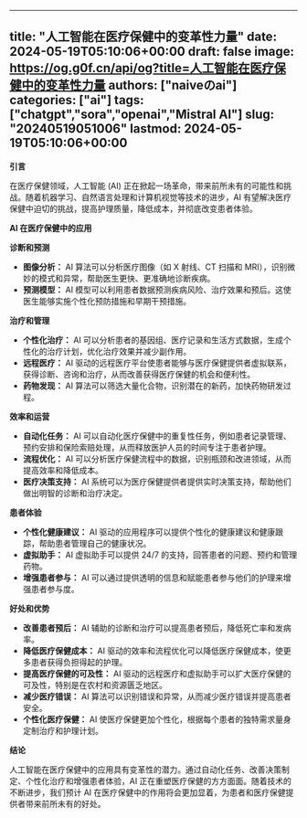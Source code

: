 
---
title: "人工智能在医疗保健中的变革性力量"
date: 2024-05-19T05:10:06+00:00
draft: false
image: https://og.g0f.cn/api/og?title=人工智能在医疗保健中的变革性力量
authors: ["naiveのai"]
categories: ["ai"]
tags: ["chatgpt","sora","openai","Mistral AI"]
slug: "20240519051006"
lastmod: 2024-05-19T05:10:06+00:00
---
**引言**

在医疗保健领域，人工智能 (AI) 正在掀起一场革命，带来前所未有的可能性和挑战。随着机器学习、自然语言处理和计算机视觉等技术的进步，AI 有望解决医疗保健中迫切的挑战，提高护理质量，降低成本，并彻底改变患者体验。

**AI 在医疗保健中的应用**

**诊断和预测**

* **图像分析：** AI 算法可以分析医疗图像（如 X 射线、CT 扫描和 MRI），识别微妙的模式和异常，帮助医生更快、更准确地诊断疾病。
* **预测模型：** AI 模型可以利用患者数据预测疾病风险、治疗效果和预后。这使医生能够实施个性化预防措施和早期干预措施。

**治疗和管理**

* **个性化治疗：** AI 可以分析患者的基因组、医疗记录和生活方式数据，生成个性化的治疗计划，优化治疗效果并减少副作用。
* **远程医疗：** AI 驱动的远程医疗平台使患者能够与医疗保健提供者虚拟联系，获得诊断、咨询和治疗，从而改善获得医疗保健的机会和便利性。
* **药物发现：** AI 算法可以筛选大量化合物，识别潜在的新药，加快药物研发过程。

**效率和运营**

* **自动化任务：** AI 可以自动化医疗保健中的重复性任务，例如患者记录管理、预约安排和保险索赔处理，从而释放医护人员的时间专注于患者护理。
* **流程优化：** AI 可以分析医疗保健流程中的数据，识别瓶颈和改进领域，从而提高效率和降低成本。
* **医疗决策支持：** AI 系统可以为医疗保健提供者提供实时决策支持，帮助他们做出明智的诊断和治疗决定。

**患者体验**

* **个性化健康建议：** AI 驱动的应用程序可以提供个性化的健康建议和健康跟踪，帮助患者管理自己的健康状况。
* **虚拟助手：** AI 虚拟助手可以提供 24/7 的支持，回答患者的问题、预约和管理药物。
* **增强患者参与：** AI 可以通过提供透明的信息和赋能患者参与他们的护理来增强患者参与度。

**好处和优势**

* **改善患者预后：** AI 辅助的诊断和治疗可以提高患者预后，降低死亡率和发病率。
* **降低医疗保健成本：** AI 驱动的效率和流程优化可以降低医疗保健成本，使更多患者获得负担得起的护理。
* **提高医疗保健的可及性：** AI 驱动的远程医疗和虚拟助手可以扩大医疗保健的可及性，特别是在农村和资源匮乏地区。
* **减少医疗错误：** AI 算法可以识别错误和异常，从而减少医疗错误并提高患者安全。
* **个性化医疗保健：** AI 使医疗保健更加个性化，根据每个患者的独特需求量身定制治疗和护理计划。

**结论**

人工智能在医疗保健中的应用具有变革性的潜力。通过自动化任务、改善决策制定、个性化治疗和增强患者体验，AI 正在重塑医疗保健的方方面面。随着技术的不断进步，我们预计 AI 在医疗保健中的作用将会更加显着，为患者和医疗保健提供者带来前所未有的好处。